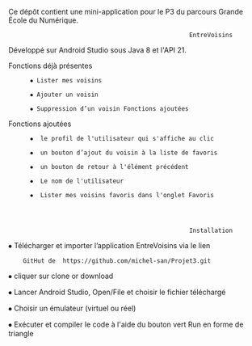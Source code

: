 Ce dépôt contient une mini-application pour le P3 du parcours Grande École du Numérique.

                                                      EntreVoisins 
                                          
                                          
Développé sur Android Studio sous Java 8 et l'API 21.



Fonctions déjà présentes

          ⦁	Lister mes voisins                 

          ⦁	Ajouter un voisin           

          ⦁	Suppression d’un voisin Fonctions ajoutées
          
          
          
Fonctions ajoutées
          

          ⦁	 le profil de l'utilisateur qui s'affiche au clic

          ⦁	 un bouton d’ajout du voisin à la liste de favoris 

          ⦁	 un bouton de retour à l'élément précédent

          ⦁  Le nom de l'utilisateur

          ⦁	 Lister mes voisins favoris dans l'onglet Favoris
          
          
          

                                                      Installation	


⦁	Télécharger et importer l’application EntreVoisins via le lien 

        GitHut de  https://github.com/michel-san/Projet3.git

⦁	cliquer sur clone or download

⦁	Lancer Android Studio, Open/File et choisir le fichier téléchargé

⦁	Choisir un émulateur (virtuel ou réel)

⦁	Exécuter et compiler le code à l'aide du bouton vert Run en forme de triangle
